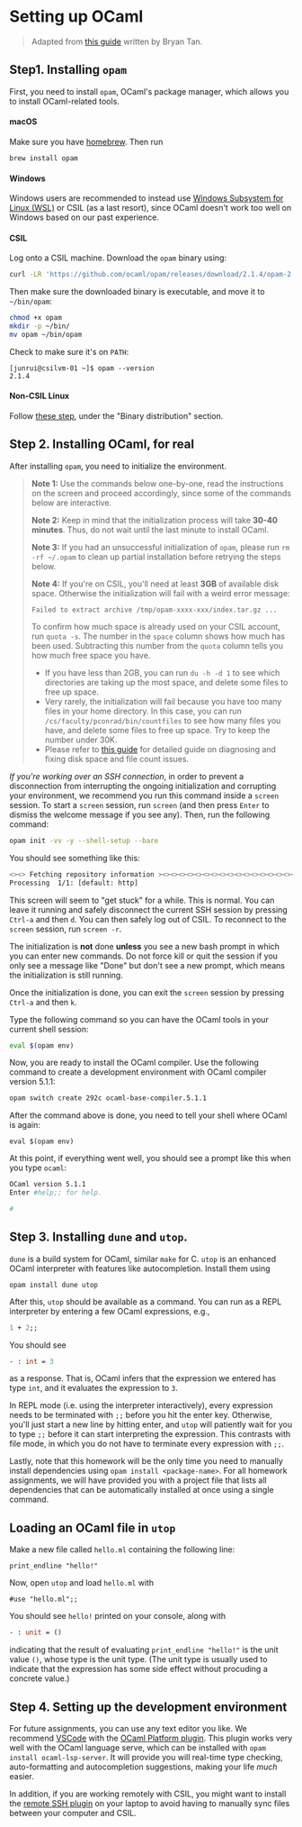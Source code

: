 

# Setting up OCaml

> Adapted from [this guide](https://github.com/fredfeng/CS162/blob/winter-2021/sections/section1/install_ocaml.md) written by Bryan Tan.


## Step1. Installing `opam`

First, you need to install `opam`, OCaml's package manager, which allows you to install OCaml-related tools.


#### macOS
Make sure you have [homebrew](https://brew.sh/). Then run
```
brew install opam
```


#### Windows
Windows users are recommended to instead use [Windows Subsystem for Linux (WSL)](https://learn.microsoft.com/en-us/windows/wsl/install) or CSIL (as a last resort), since OCaml doesn't work too well on Windows based on our past experience.


#### CSIL

Log onto a CSIL machine. Download the `opam` binary using:
```bash
curl -LR 'https://github.com/ocaml/opam/releases/download/2.1.4/opam-2.1.4-x86_64-linux' -o opam
```

Then make sure the downloaded binary is executable, and move it to `~/bin/opam`:
```bash
chmod +x opam
mkdir -p ~/bin/
mv opam ~/bin/opam
```
Check to make sure it's on `PATH`:
```
[junrui@csilvm-01 ~]$ opam --version
2.1.4
```


#### Non-CSIL Linux
Follow [these step](https://opam.ocaml.org/doc/Install.html#Binary-distribution), under the "Binary distribution" section.




## Step 2. Installing OCaml, for real


After installing `opam`, you need to initialize the environment. 

> **Note 1:** Use the commands below one-by-one, read the instructions on the screen and proceed accordingly, since some of the commands below are interactive.
>
> **Note 2:**  Keep in mind that the initialization process will take **30-40 minutes**. Thus, do not wait until the last minute to install OCaml. 
> 
> **Note 3:** If you had an unsuccessful initialization of `opam`, please run `rm -rf ~/.opam` to clean up partial installation before retrying the steps below.
>
> **Note 4:** If you're on CSIL, you'll need at least **3GB** of available disk space. Otherwise the initialization will fail with a weird error message:
> 
> ```
> Failed to extract archive /tmp/opam-xxxx-xxx/index.tar.gz ...
> ```
> To confirm how much space is already used on your CSIL account, run `quota -s`. The number in the `space` column shows how much has been used. Subtracting this number from the `quota` column tells you how much free space you have.
>   - If you have less than 2GB, you can run `du -h -d 1` to see which directories are taking up the most space, and delete some files to free up space.
>   - Very rarely, the initialization will fail because you have too many files in your home directory. In this case, you can run `/cs/faculty/pconrad/bin/countfiles` to see how many files you have, and delete some files to free up space. Try to keep the number under 30K.
>   - Please refer to [this guide](https://ucsb-cs56-pconrad.github.io/topics/csil_disk_quota/) for detailed guide on diagnosing and fixing disk space and file count issues.


*If you're working over an SSH connection*, in order to prevent a disconnection from interrupting the ongoing initialization and corrupting your environment, we recommend you run this command inside a `screen` session. To start a `screen` session, run `screen` (and then press `Enter` to dismiss the welcome message if you see any). Then, run the following command:

```bash
opam init -vv -y --shell-setup --bare
```

You should see something like this:

```bash
<><> Fetching repository information ><><><><><><><><><><><><><><><><><><><><><>
Processing  1/1: [default: http]
```

This screen will seem to "get stuck" for a while. This is normal. You can leave it running and safely disconnect the current SSH session by pressing `Ctrl-a` and then `d`. You can then safely log out of CSIL. To reconnect to the `screen` session, run `screen -r`.

The initialization is **not** done **unless** you see a new bash prompt in which you can enter new commands. Do not force kill or quit the session if you only see a message like "Done" but don't see a new prompt, which means the initialization is still running.

Once the initialization is done, you can exit the `screen` session by pressing `Ctrl-a` and then `k`.


Type the following command so you can have the OCaml tools in your current shell session:

```bash
eval $(opam env)
```

Now, you are ready to install the OCaml compiler. Use the following command to create a development environment with OCaml compiler version 5.1.1:

```bash
opam switch create 292c ocaml-base-compiler.5.1.1
```

After the command above is done, you need to tell your shell where OCaml is again:

```
eval $(opam env)
```

At this point, if everything went well, you should see a prompt like this when you type `ocaml`:

```bash
OCaml version 5.1.1
Enter #help;; for help.

#
```


## Step 3. Installing `dune` and `utop`.

`dune` is a build system for OCaml, similar `make` for C. `utop` is an enhanced OCaml interpreter with features like autocompletion. Install them using

```
opam install dune utop
```

After this, `utop` should be available as a command. You can run as a REPL interpreter by entering a few OCaml expressions, e.g.,

```ocaml
1 + 2;;
```

You should see
```ocaml
- : int = 3
```
as a response. That is, OCaml infers that the expression we entered has type `int`, and it evaluates the expression to `3`.

In REPL mode (i.e. using the interpreter interactively), every expression needs to be terminated with `;;` before you hit the enter key. Otherwise, you'll just start a new line by hitting enter, and `utop` will patiently wait for you to type `;;` before it can start interpreting the expression. This contrasts with file mode, in which you do not have to terminate every expression with `;;`.

Lastly, note that this homework will be the only time you need to manually install dependencies using `opam install <package-name>`. For all homework assignments, we will have provided you with a project file that lists all dependencies that can be automatically installed at once using a single command.


## Loading an OCaml file in `utop`

Make a new file called `hello.ml` containing the following line:
```
print_endline "hello!"
```

Now, open `utop` and load `hello.ml` with
```
#use "hello.ml";;
```

You should see `hello!` printed on your console, along with
```ocaml
- : unit = ()
```
indicating that the result of evaluating `print_endline "hello!"` is the unit value `()`, whose type is the unit type. (The unit type is usually used to indicate that the expression has some side effect without procuding a concrete value.)

## Step 4. Setting up the development environment

For future assignments, you can use any text editor you like. We recommend [VSCode](https://code.visualstudio.com/) with the [OCaml Platform plugin](https://marketplace.visualstudio.com/items?itemName=ocamllabs.ocaml-platform). This plugin works very well with the OCaml language serve, which can be installed with `opam install ocaml-lsp-server`. It will provide you will real-time type checking, auto-formatting and autocompletion suggestions, making your life *much* easier.

In addition, if you are working remotely with CSIL, you might want to install the [remote SSH plugin](https://code.visualstudio.com/docs/remote/ssh-tutorial) on your laptop to avoid having to manually sync files between your computer and CSIL.


